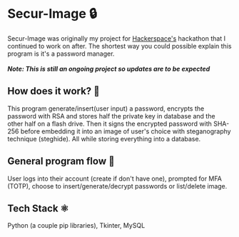 # Secur-Image 🔒
Secur-Image was originally my project for [Hackerspace's](https://hackerspacemmu.rocks/) hackathon that I continued to work on after. The shortest way you could possible explain this program is it's a password manager. <br/><br/>
***Note: This is still an ongoing project so updates are to be expected***

## How does it work? 🧐
This program generate/insert(user input) a password, encrypts the password with RSA and stores half the private key in database and the other half on a flash drive. Then it signs the encrypted password with SHA-256 before embedding it into an image of user's choice with steganography technique (steghide). All while storing everything into a database.

## General program flow 🌊
User logs into their account (create if don't have one), prompted for MFA (TOTP), choose to insert/generate/decrypt passwords or list/delete image.

## Tech Stack ⚛️
Python (a couple pip libraries), Tkinter, MySQL
